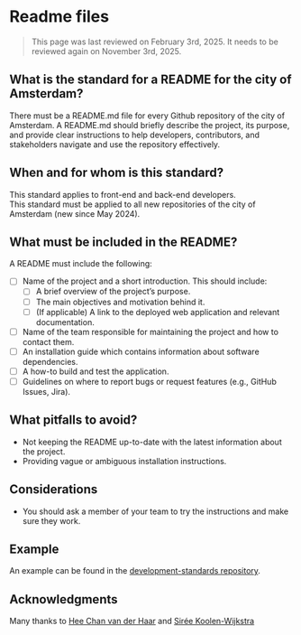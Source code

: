 # Readme files

> This page was last reviewed on February 3rd, 2025. It needs to be reviewed again on November 3rd, 2025.

## What is the standard for a README for the city of Amsterdam?

There must be a README.md file for every Github repository of the city of Amsterdam. A README.md should briefly describe the project, its purpose, and provide clear instructions to help developers, contributors, and stakeholders navigate and use the repository effectively.

## When and for whom is this standard?

This standard applies to front-end and back-end developers.<br />
This standard must be applied to all new repositories of the city of Amsterdam (new since May 2024).

## What must be included in the README?

A README must include the following:

- [ ] Name of the project and a short introduction. This should include:
    - [ ] A brief overview of the project’s purpose.
    - [ ] The main objectives and motivation behind it.
    - [ ] (If applicable) A link to the deployed web application and relevant documentation.
- [ ] Name of the team responsible for maintaining the project and how to contact them.
- [ ] An installation guide which contains information about software dependencies.
- [ ] A how-to build and test the application.
- [ ] Guidelines on where to report bugs or request features (e.g., GitHub Issues, Jira).

## What pitfalls to avoid?

- Not keeping the README up-to-date with the latest information about the project.
- Providing vague or ambiguous installation instructions.

## Considerations

- You should ask a member of your team to try the instructions and make sure they work.

## Example

An example can be found in the [development-standards repository](https://github.com/Amsterdam/development-standards/blob/main/README.md).

## Acknowledgments

Many thanks to [Hee Chan van der Haar](https://github.com/hcvdhaar) and [Sirée Koolen-Wijkstra](https://github.com/SireeKoolenWijkstra)

